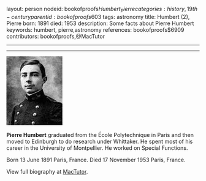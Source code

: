 layout: person
nodeid: bookofproofs$Humbert_Pierre
categories: history,19th-century
parentid: bookofproofs$603
tags: astronomy
title: Humbert (2), Pierre
born: 1891
died: 1953
description: Some facts about Pierre Humbert
keywords: humbert, pierre,astronomy
references: bookofproofs$6909
contributors: bookofproofs,@MacTutor

---


---

![Humbert_Pierre.jpg](https://github.com/bookofproofs/bookofproofs.github.io/blob/main/_sources/_assets/images/portraits/Humbert_Pierre.jpg?raw=true)

**Pierre Humbert** graduated from the École Polytechnique in Paris and then moved to Edinburgh to do research under Whittaker. He spent most of his career in the University of Montpellier. He worked on Special Functions.

Born 13 June 1891 Paris, France. Died 17 November 1953 Paris, France.


View full biography at [MacTutor](https://mathshistory.st-andrews.ac.uk/Biographies/Humbert_Pierre/).